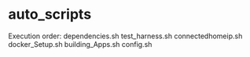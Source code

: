 # auto_scripts

  Execution order:
  dependencies.sh
  test_harness.sh
  connectedhomeip.sh
  docker_Setup.sh
  building_Apps.sh
  config.sh
